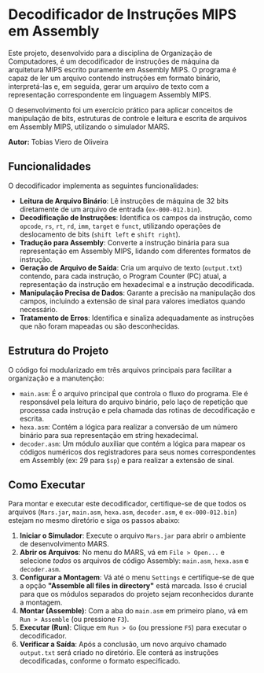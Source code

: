 # Decodificador de Instruções MIPS em Assembly

Este projeto, desenvolvido para a disciplina de Organização de Computadores, é um decodificador de instruções de máquina da arquitetura MIPS escrito puramente em Assembly MIPS. O programa é capaz de ler um arquivo contendo instruções em formato binário, interpretá-las e, em seguida, gerar um arquivo de texto com a representação correspondente em linguagem Assembly MIPS.

O desenvolvimento foi um exercício prático para aplicar conceitos de manipulação de bits, estruturas de controle e leitura e escrita de arquivos em Assembly MIPS, utilizando o simulador MARS.

**Autor:** Tobias Viero de Oliveira

## Funcionalidades

O decodificador implementa as seguintes funcionalidades:

* **Leitura de Arquivo Binário**: Lê instruções de máquina de 32 bits diretamente de um arquivo de entrada (`ex-000-012.bin`).
* **Decodificação de Instruções**: Identifica os campos da instrução, como `opcode`, `rs`, `rt`, `rd`, `imm`, `target` e `funct`, utilizando operações de deslocamento de bits (`shift left` e `shift right`).
* **Tradução para Assembly**: Converte a instrução binária para sua representação em Assembly MIPS, lidando com diferentes formatos de instrução.
* **Geração de Arquivo de Saída**: Cria um arquivo de texto (`output.txt`) contendo, para cada instrução, o Program Counter (PC) atual, a representação da instrução em hexadecimal e a instrução decodificada.
* **Manipulação Precisa de Dados**: Garante a precisão na manipulação dos campos, incluindo a extensão de sinal para valores imediatos quando necessário.
* **Tratamento de Erros**: Identifica e sinaliza adequadamente as instruções que não foram mapeadas ou são desconhecidas.

## Estrutura do Projeto

O código foi modularizado em três arquivos principais para facilitar a organização e a manutenção:

* `main.asm`: É o arquivo principal que controla o fluxo do programa. Ele é responsável pela leitura do arquivo binário, pelo laço de repetição que processa cada instrução e pela chamada das rotinas de decodificação e escrita.
* `hexa.asm`: Contém a lógica para realizar a conversão de um número binário para sua representação em string hexadecimal.
* `decoder.asm`: Um módulo auxiliar que contém a lógica para mapear os códigos numéricos dos registradores para seus nomes correspondentes em Assembly (ex: 29 para `$sp`) e para realizar a extensão de sinal.

## Como Executar

Para montar e executar este decodificador, certifique-se de que todos os arquivos (`Mars.jar`, `main.asm`, `hexa.asm`, `decoder.asm`, e `ex-000-012.bin`) estejam no mesmo diretório e siga os passos abaixo:

1.  **Iniciar o Simulador**: Execute o arquivo `Mars.jar` para abrir o ambiente de desenvolvimento MARS.
2.  **Abrir os Arquivos**: No menu do MARS, vá em `File > Open...` e selecione *todos* os arquivos de código Assembly: `main.asm`, `hexa.asm` e `decoder.asm`.
3.  **Configurar a Montagem**: Vá até o menu `Settings` e certifique-se de que a opção **"Assemble all files in directory"** está marcada. Isso é crucial para que os módulos separados do projeto sejam reconhecidos durante a montagem.
4.  **Montar (Assemble)**: Com a aba do `main.asm` em primeiro plano, vá em `Run > Assemble` (ou pressione `F3`).
5.  **Executar (Run)**: Clique em `Run > Go` (ou pressione `F5`) para executar o decodificador.
6.  **Verificar a Saída**: Após a conclusão, um novo arquivo chamado `output.txt` será criado no diretório. Ele conterá as instruções decodificadas, conforme o formato especificado.
